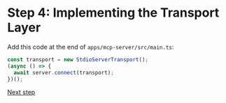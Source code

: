 # Step 4: Implementing the Transport Layer

Add this code at the end of `apps/mcp-server/src/main.ts`:

```typescript
const transport = new StdioServerTransport();
(async () => {
  await server.connect(transport);
})();
```

[Next step](05_testing_with_inspector.md)
